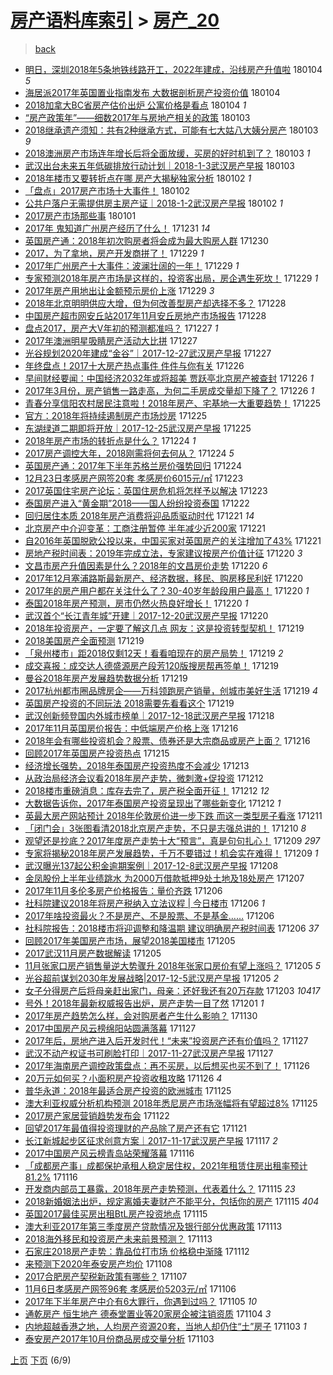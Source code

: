 [房产语料库索引](../../README.md)  > [房产_20](房产_20.md)
====
> [back](../README.md)

- [明日，深圳2018年5条地铁线路开工，2022年建成，沿线房产升值啦](http://jkwz.applinzi.com/ittc/7054683075768763402.html#%E6%98%8E%E6%97%A5%EF%BC%8C%E6%B7%B1%E5%9C%B32018%E5%B9%B45%E6%9D%A1%E5%9C%B0%E9%93%81%E7%BA%BF%E8%B7%AF%E5%BC%80%E5%B7%A5%EF%BC%8C2022%E5%B9%B4%E5%BB%BA%E6%88%90%EF%BC%8C%E6%B2%BF%E7%BA%BF%E6%88%BF%E4%BA%A7%E5%8D%87%E5%80%BC%E5%95%A6) 180104 *5* 
- [海居派2017年英国置业指南发布 大数据剖析房产投资价值](http://jkwz.applinzi.com/ittc/7054680064019399696.html#%E6%B5%B7%E5%B1%85%E6%B4%BE2017%E5%B9%B4%E8%8B%B1%E5%9B%BD%E7%BD%AE%E4%B8%9A%E6%8C%87%E5%8D%97%E5%8F%91%E5%B8%83+%E5%A4%A7%E6%95%B0%E6%8D%AE%E5%89%96%E6%9E%90%E6%88%BF%E4%BA%A7%E6%8A%95%E8%B5%84%E4%BB%B7%E5%80%BC) 180104  
- [2018加拿大BC省房产估价出炉 公寓价格是看点](http://jkwz.applinzi.com/ittc/7054654902779773969.html#2018%E5%8A%A0%E6%8B%BF%E5%A4%A7BC%E7%9C%81%E6%88%BF%E4%BA%A7%E4%BC%B0%E4%BB%B7%E5%87%BA%E7%82%89+%E5%85%AC%E5%AF%93%E4%BB%B7%E6%A0%BC%E6%98%AF%E7%9C%8B%E7%82%B9) 180104 *1* 
- [“房产政策年”——细数2017年与房地产相关的政策](http://jkwz.applinzi.com/ittc/7054482637610026001.html#%E2%80%9C%E6%88%BF%E4%BA%A7%E6%94%BF%E7%AD%96%E5%B9%B4%E2%80%9D%E2%80%94%E2%80%94%E7%BB%86%E6%95%B02017%E5%B9%B4%E4%B8%8E%E6%88%BF%E5%9C%B0%E4%BA%A7%E7%9B%B8%E5%85%B3%E7%9A%84%E6%94%BF%E7%AD%96) 180103  
- [2018继承遗产须知：共有2种继承方式，可能有七大姑八大姨分房产](http://jkwz.applinzi.com/ittc/7054389331211322385.html#2018%E7%BB%A7%E6%89%BF%E9%81%97%E4%BA%A7%E9%A1%BB%E7%9F%A5%EF%BC%9A%E5%85%B1%E6%9C%892%E7%A7%8D%E7%BB%A7%E6%89%BF%E6%96%B9%E5%BC%8F%EF%BC%8C%E5%8F%AF%E8%83%BD%E6%9C%89%E4%B8%83%E5%A4%A7%E5%A7%91%E5%85%AB%E5%A4%A7%E5%A7%A8%E5%88%86%E6%88%BF%E4%BA%A7) 180103 *9* 
- [2018澳洲房产市场连年增长后将全面放缓，买房的好时机到了？](http://jkwz.applinzi.com/ittc/7054353061835703307.html#2018%E6%BE%B3%E6%B4%B2%E6%88%BF%E4%BA%A7%E5%B8%82%E5%9C%BA%E8%BF%9E%E5%B9%B4%E5%A2%9E%E9%95%BF%E5%90%8E%E5%B0%86%E5%85%A8%E9%9D%A2%E6%94%BE%E7%BC%93%EF%BC%8C%E4%B9%B0%E6%88%BF%E7%9A%84%E5%A5%BD%E6%97%B6%E6%9C%BA%E5%88%B0%E4%BA%86%EF%BC%9F) 180103 *1* 
- [武汉出台未来五年低碳排放行动计划｜2018-1-3武汉房产早报](http://jkwz.applinzi.com/ittc/7054268769860322315.html#%E6%AD%A6%E6%B1%89%E5%87%BA%E5%8F%B0%E6%9C%AA%E6%9D%A5%E4%BA%94%E5%B9%B4%E4%BD%8E%E7%A2%B3%E6%8E%92%E6%94%BE%E8%A1%8C%E5%8A%A8%E8%AE%A1%E5%88%92%EF%BD%9C2018-1-3%E6%AD%A6%E6%B1%89%E6%88%BF%E4%BA%A7%E6%97%A9%E6%8A%A5) 180103  
- [2018年楼市又要转折点在哪 房产大揭秘独家分析](http://jkwz.applinzi.com/ittc/7054070936792204295.html#2018%E5%B9%B4%E6%A5%BC%E5%B8%82%E5%8F%88%E8%A6%81%E8%BD%AC%E6%8A%98%E7%82%B9%E5%9C%A8%E5%93%AA+%E6%88%BF%E4%BA%A7%E5%A4%A7%E6%8F%AD%E7%A7%98%E7%8B%AC%E5%AE%B6%E5%88%86%E6%9E%90) 180102 *1* 
- [「盘点」2017房产市场十大事件！](http://jkwz.applinzi.com/ittc/7053917456689529866.html#%E3%80%8C%E7%9B%98%E7%82%B9%E3%80%8D2017%E6%88%BF%E4%BA%A7%E5%B8%82%E5%9C%BA%E5%8D%81%E5%A4%A7%E4%BA%8B%E4%BB%B6%EF%BC%81) 180102  
- [公共户落户无需提供房主房产证｜2018-1-2武汉房产早报](http://jkwz.applinzi.com/ittc/7053897885211427856.html#%E5%85%AC%E5%85%B1%E6%88%B7%E8%90%BD%E6%88%B7%E6%97%A0%E9%9C%80%E6%8F%90%E4%BE%9B%E6%88%BF%E4%B8%BB%E6%88%BF%E4%BA%A7%E8%AF%81%EF%BD%9C2018-1-2%E6%AD%A6%E6%B1%89%E6%88%BF%E4%BA%A7%E6%97%A9%E6%8A%A5) 180102 *1* 
- [2017房产市场那些事](http://jkwz.applinzi.com/ittc/7053612291327525904.html#2017%E6%88%BF%E4%BA%A7%E5%B8%82%E5%9C%BA%E9%82%A3%E4%BA%9B%E4%BA%8B) 180101  
- [2017年 鬼知道广州房产经历了什么！](http://jkwz.applinzi.com/ittc/7053318949247124487.html#2017%E5%B9%B4+%E9%AC%BC%E7%9F%A5%E9%81%93%E5%B9%BF%E5%B7%9E%E6%88%BF%E4%BA%A7%E7%BB%8F%E5%8E%86%E4%BA%86%E4%BB%80%E4%B9%88%EF%BC%81) 171231 *14* 
- [英国房产通：2018年初次购房者将会成为最大购房人群](http://jkwz.applinzi.com/ittc/7052915213311935504.html#%E8%8B%B1%E5%9B%BD%E6%88%BF%E4%BA%A7%E9%80%9A%EF%BC%9A2018%E5%B9%B4%E5%88%9D%E6%AC%A1%E8%B4%AD%E6%88%BF%E8%80%85%E5%B0%86%E4%BC%9A%E6%88%90%E4%B8%BA%E6%9C%80%E5%A4%A7%E8%B4%AD%E6%88%BF%E4%BA%BA%E7%BE%A4) 171230  
- [2017，为了拿地，房产开发商拼了！](http://jkwz.applinzi.com/ittc/7052525615293400080.html#2017%EF%BC%8C%E4%B8%BA%E4%BA%86%E6%8B%BF%E5%9C%B0%EF%BC%8C%E6%88%BF%E4%BA%A7%E5%BC%80%E5%8F%91%E5%95%86%E6%8B%BC%E4%BA%86%EF%BC%81) 171229 *1* 
- [2017年广州房产十大事件：波澜壮阔的一年！](http://jkwz.applinzi.com/ittc/7052510250626712593.html#2017%E5%B9%B4%E5%B9%BF%E5%B7%9E%E6%88%BF%E4%BA%A7%E5%8D%81%E5%A4%A7%E4%BA%8B%E4%BB%B6%EF%BC%9A%E6%B3%A2%E6%BE%9C%E5%A3%AE%E9%98%94%E7%9A%84%E4%B8%80%E5%B9%B4%EF%BC%81) 171229 *1* 
- [专家预测2018年房产市场是这样的，投资客出局，房企遇生死坎！](http://jkwz.applinzi.com/ittc/7052471484012823568.html#%E4%B8%93%E5%AE%B6%E9%A2%84%E6%B5%8B2018%E5%B9%B4%E6%88%BF%E4%BA%A7%E5%B8%82%E5%9C%BA%E6%98%AF%E8%BF%99%E6%A0%B7%E7%9A%84%EF%BC%8C%E6%8A%95%E8%B5%84%E5%AE%A2%E5%87%BA%E5%B1%80%EF%BC%8C%E6%88%BF%E4%BC%81%E9%81%87%E7%94%9F%E6%AD%BB%E5%9D%8E%EF%BC%81) 171229 *1* 
- [2017年房产用地出让金额预示房价上涨](http://jkwz.applinzi.com/ittc/7052451736441062417.html#2017%E5%B9%B4%E6%88%BF%E4%BA%A7%E7%94%A8%E5%9C%B0%E5%87%BA%E8%AE%A9%E9%87%91%E9%A2%9D%E9%A2%84%E7%A4%BA%E6%88%BF%E4%BB%B7%E4%B8%8A%E6%B6%A8) 171229 *3* 
- [2018年北京明明供应大增，但为何改善型房产却选择不多？](http://jkwz.applinzi.com/ittc/7052111402532078608.html#2018%E5%B9%B4%E5%8C%97%E4%BA%AC%E6%98%8E%E6%98%8E%E4%BE%9B%E5%BA%94%E5%A4%A7%E5%A2%9E%EF%BC%8C%E4%BD%86%E4%B8%BA%E4%BD%95%E6%94%B9%E5%96%84%E5%9E%8B%E6%88%BF%E4%BA%A7%E5%8D%B4%E9%80%89%E6%8B%A9%E4%B8%8D%E5%A4%9A%EF%BC%9F) 171228  
- [中国房产超市网安丘站2017年11月安丘房地产市场报告](http://jkwz.applinzi.com/ittc/7052071162857653264.html#%E4%B8%AD%E5%9B%BD%E6%88%BF%E4%BA%A7%E8%B6%85%E5%B8%82%E7%BD%91%E5%AE%89%E4%B8%98%E7%AB%992017%E5%B9%B411%E6%9C%88%E5%AE%89%E4%B8%98%E6%88%BF%E5%9C%B0%E4%BA%A7%E5%B8%82%E5%9C%BA%E6%8A%A5%E5%91%8A) 171228  
- [盘点2017，房产大V年初的预测都准吗？](http://jkwz.applinzi.com/ittc/7051806931000230929.html#%E7%9B%98%E7%82%B92017%EF%BC%8C%E6%88%BF%E4%BA%A7%E5%A4%A7V%E5%B9%B4%E5%88%9D%E7%9A%84%E9%A2%84%E6%B5%8B%E9%83%BD%E5%87%86%E5%90%97%EF%BC%9F) 171227 *1* 
- [2017年澳洲明星吸睛房产活动大比拼](http://jkwz.applinzi.com/ittc/7051400322990212113.html#2017%E5%B9%B4%E6%BE%B3%E6%B4%B2%E6%98%8E%E6%98%9F%E5%90%B8%E7%9D%9B%E6%88%BF%E4%BA%A7%E6%B4%BB%E5%8A%A8%E5%A4%A7%E6%AF%94%E6%8B%BC) 171227  
- [光谷规划2020年建成“金谷”｜2017-12-27武汉房产早报](http://jkwz.applinzi.com/ittc/7051670209239188496.html#%E5%85%89%E8%B0%B7%E8%A7%84%E5%88%922020%E5%B9%B4%E5%BB%BA%E6%88%90%E2%80%9C%E9%87%91%E8%B0%B7%E2%80%9D%EF%BD%9C2017-12-27%E6%AD%A6%E6%B1%89%E6%88%BF%E4%BA%A7%E6%97%A9%E6%8A%A5) 171227  
- [年终盘点！2017十大房产热点事件 件件与你有关](http://jkwz.applinzi.com/ittc/7051427834701022224.html#%E5%B9%B4%E7%BB%88%E7%9B%98%E7%82%B9%EF%BC%812017%E5%8D%81%E5%A4%A7%E6%88%BF%E4%BA%A7%E7%83%AD%E7%82%B9%E4%BA%8B%E4%BB%B6+%E4%BB%B6%E4%BB%B6%E4%B8%8E%E4%BD%A0%E6%9C%89%E5%85%B3) 171226  
- [早间财经要闻：中国经济2032年或将超美 贾跃亭北京房产被查封](http://jkwz.applinzi.com/ittc/7051310027325834256.html#%E6%97%A9%E9%97%B4%E8%B4%A2%E7%BB%8F%E8%A6%81%E9%97%BB%EF%BC%9A%E4%B8%AD%E5%9B%BD%E7%BB%8F%E6%B5%8E2032%E5%B9%B4%E6%88%96%E5%B0%86%E8%B6%85%E7%BE%8E+%E8%B4%BE%E8%B7%83%E4%BA%AD%E5%8C%97%E4%BA%AC%E6%88%BF%E4%BA%A7%E8%A2%AB%E6%9F%A5%E5%B0%81) 171226 *1* 
- [2017年3月份，房产销售一路走高，为何二手房成交量却下降了？](http://jkwz.applinzi.com/ittc/7051302249349776400.html#2017%E5%B9%B43%E6%9C%88%E4%BB%BD%EF%BC%8C%E6%88%BF%E4%BA%A7%E9%94%80%E5%94%AE%E4%B8%80%E8%B7%AF%E8%B5%B0%E9%AB%98%EF%BC%8C%E4%B8%BA%E4%BD%95%E4%BA%8C%E6%89%8B%E6%88%BF%E6%88%90%E4%BA%A4%E9%87%8F%E5%8D%B4%E4%B8%8B%E9%99%8D%E4%BA%86%EF%BC%9F) 171226 *1* 
- [青春分享信阳农村居民注意啦！2018年房产、宅基地一大重要趋势！](http://jkwz.applinzi.com/ittc/7051114455809655825.html#%E9%9D%92%E6%98%A5%E5%88%86%E4%BA%AB%E4%BF%A1%E9%98%B3%E5%86%9C%E6%9D%91%E5%B1%85%E6%B0%91%E6%B3%A8%E6%84%8F%E5%95%A6%EF%BC%812018%E5%B9%B4%E6%88%BF%E4%BA%A7%E3%80%81%E5%AE%85%E5%9F%BA%E5%9C%B0%E4%B8%80%E5%A4%A7%E9%87%8D%E8%A6%81%E8%B6%8B%E5%8A%BF%EF%BC%81) 171225  
- [官方：2018年将持续遏制房产市场炒房](http://jkwz.applinzi.com/ittc/7051004838853215248.html#%E5%AE%98%E6%96%B9%EF%BC%9A2018%E5%B9%B4%E5%B0%86%E6%8C%81%E7%BB%AD%E9%81%8F%E5%88%B6%E6%88%BF%E4%BA%A7%E5%B8%82%E5%9C%BA%E7%82%92%E6%88%BF) 171225  
- [东湖绿道二期即将开放｜2017-12-25武汉房产早报](http://jkwz.applinzi.com/ittc/7050928102346064913.html#%E4%B8%9C%E6%B9%96%E7%BB%BF%E9%81%93%E4%BA%8C%E6%9C%9F%E5%8D%B3%E5%B0%86%E5%BC%80%E6%94%BE%EF%BD%9C2017-12-25%E6%AD%A6%E6%B1%89%E6%88%BF%E4%BA%A7%E6%97%A9%E6%8A%A5) 171225  
- [2018年房产市场的转折点是什么？](http://jkwz.applinzi.com/ittc/7050716285388719120.html#2018%E5%B9%B4%E6%88%BF%E4%BA%A7%E5%B8%82%E5%9C%BA%E7%9A%84%E8%BD%AC%E6%8A%98%E7%82%B9%E6%98%AF%E4%BB%80%E4%B9%88%EF%BC%9F) 171224 *1* 
- [2017房产调控大年，2018刚需将何去何从？](http://jkwz.applinzi.com/ittc/7050230283725440016.html#2017%E6%88%BF%E4%BA%A7%E8%B0%83%E6%8E%A7%E5%A4%A7%E5%B9%B4%EF%BC%8C2018%E5%88%9A%E9%9C%80%E5%B0%86%E4%BD%95%E5%8E%BB%E4%BD%95%E4%BB%8E%EF%BC%9F) 171224 *5* 
- [英国房产通：2017年下半年苏格兰房价强势回归](http://jkwz.applinzi.com/ittc/7050600496211952657.html#%E8%8B%B1%E5%9B%BD%E6%88%BF%E4%BA%A7%E9%80%9A%EF%BC%9A2017%E5%B9%B4%E4%B8%8B%E5%8D%8A%E5%B9%B4%E8%8B%8F%E6%A0%BC%E5%85%B0%E6%88%BF%E4%BB%B7%E5%BC%BA%E5%8A%BF%E5%9B%9E%E5%BD%92) 171224  
- [12月23日孝感房产网签20套 孝感房价6015元/㎡](http://jkwz.applinzi.com/ittc/7050331378002953232.html#12%E6%9C%8823%E6%97%A5%E5%AD%9D%E6%84%9F%E6%88%BF%E4%BA%A7%E7%BD%91%E7%AD%BE20%E5%A5%97+%E5%AD%9D%E6%84%9F%E6%88%BF%E4%BB%B76015%E5%85%83%2F%E3%8E%A1) 171223  
- [2017英国住宅房产论坛：英国住房危机将怎样予以解决](http://jkwz.applinzi.com/ittc/7050240748530697232.html#2017%E8%8B%B1%E5%9B%BD%E4%BD%8F%E5%AE%85%E6%88%BF%E4%BA%A7%E8%AE%BA%E5%9D%9B%EF%BC%9A%E8%8B%B1%E5%9B%BD%E4%BD%8F%E6%88%BF%E5%8D%B1%E6%9C%BA%E5%B0%86%E6%80%8E%E6%A0%B7%E4%BA%88%E4%BB%A5%E8%A7%A3%E5%86%B3) 171223  
- [泰国房产进入“黄金期”2018——国人纷纷投资泰国](http://jkwz.applinzi.com/ittc/7049838702669333520.html#%E6%B3%B0%E5%9B%BD%E6%88%BF%E4%BA%A7%E8%BF%9B%E5%85%A5%E2%80%9C%E9%BB%84%E9%87%91%E6%9C%9F%E2%80%9D2018%E2%80%94%E2%80%94%E5%9B%BD%E4%BA%BA%E7%BA%B7%E7%BA%B7%E6%8A%95%E8%B5%84%E6%B3%B0%E5%9B%BD) 171222  
- [回归居住本质 2018年房产消费将迎品质驱动时代](http://jkwz.applinzi.com/ittc/7049588859967374352.html#%E5%9B%9E%E5%BD%92%E5%B1%85%E4%BD%8F%E6%9C%AC%E8%B4%A8+2018%E5%B9%B4%E6%88%BF%E4%BA%A7%E6%B6%88%E8%B4%B9%E5%B0%86%E8%BF%8E%E5%93%81%E8%B4%A8%E9%A9%B1%E5%8A%A8%E6%97%B6%E4%BB%A3) 171221 *14* 
- [北京房产中介迎变革：工商注册暂停 半年减少近200家](http://jkwz.applinzi.com/ittc/7049544968870298640.html#%E5%8C%97%E4%BA%AC%E6%88%BF%E4%BA%A7%E4%B8%AD%E4%BB%8B%E8%BF%8E%E5%8F%98%E9%9D%A9%EF%BC%9A%E5%B7%A5%E5%95%86%E6%B3%A8%E5%86%8C%E6%9A%82%E5%81%9C+%E5%8D%8A%E5%B9%B4%E5%87%8F%E5%B0%91%E8%BF%91200%E5%AE%B6) 171221  
- [自2016年英国脱欧公投以来，中国买家对英国房产的关注增加了43%](http://jkwz.applinzi.com/ittc/7049505527732634640.html#%E8%87%AA2016%E5%B9%B4%E8%8B%B1%E5%9B%BD%E8%84%B1%E6%AC%A7%E5%85%AC%E6%8A%95%E4%BB%A5%E6%9D%A5%EF%BC%8C%E4%B8%AD%E5%9B%BD%E4%B9%B0%E5%AE%B6%E5%AF%B9%E8%8B%B1%E5%9B%BD%E6%88%BF%E4%BA%A7%E7%9A%84%E5%85%B3%E6%B3%A8%E5%A2%9E%E5%8A%A0%E4%BA%8643%25) 171221  
- [房地产税时间表：2019年完成立法，专家建议按房产价值计征](http://jkwz.applinzi.com/ittc/7049276075517953041.html#%E6%88%BF%E5%9C%B0%E4%BA%A7%E7%A8%8E%E6%97%B6%E9%97%B4%E8%A1%A8%EF%BC%9A2019%E5%B9%B4%E5%AE%8C%E6%88%90%E7%AB%8B%E6%B3%95%EF%BC%8C%E4%B8%93%E5%AE%B6%E5%BB%BA%E8%AE%AE%E6%8C%89%E6%88%BF%E4%BA%A7%E4%BB%B7%E5%80%BC%E8%AE%A1%E5%BE%81) 171220 *3* 
- [文昌市房产升值因素是什么？2018年的文昌房价走势](http://jkwz.applinzi.com/ittc/7049199214553203729.html#%E6%96%87%E6%98%8C%E5%B8%82%E6%88%BF%E4%BA%A7%E5%8D%87%E5%80%BC%E5%9B%A0%E7%B4%A0%E6%98%AF%E4%BB%80%E4%B9%88%EF%BC%9F2018%E5%B9%B4%E7%9A%84%E6%96%87%E6%98%8C%E6%88%BF%E4%BB%B7%E8%B5%B0%E5%8A%BF) 171220 *6* 
- [2017年12月塞浦路斯最新房产、经济数据，移民、购房移民利好](http://jkwz.applinzi.com/ittc/7049187258505102353.html#2017%E5%B9%B412%E6%9C%88%E5%A1%9E%E6%B5%A6%E8%B7%AF%E6%96%AF%E6%9C%80%E6%96%B0%E6%88%BF%E4%BA%A7%E3%80%81%E7%BB%8F%E6%B5%8E%E6%95%B0%E6%8D%AE%EF%BC%8C%E7%A7%BB%E6%B0%91%E3%80%81%E8%B4%AD%E6%88%BF%E7%A7%BB%E6%B0%91%E5%88%A9%E5%A5%BD) 171220  
- [2017年的房产用户都在关注什么了？30-40岁年龄段用户最高！](http://jkwz.applinzi.com/ittc/7049162592470172688.html#2017%E5%B9%B4%E7%9A%84%E6%88%BF%E4%BA%A7%E7%94%A8%E6%88%B7%E9%83%BD%E5%9C%A8%E5%85%B3%E6%B3%A8%E4%BB%80%E4%B9%88%E4%BA%86%EF%BC%9F30-40%E5%B2%81%E5%B9%B4%E9%BE%84%E6%AE%B5%E7%94%A8%E6%88%B7%E6%9C%80%E9%AB%98%EF%BC%81) 171220 *1* 
- [泰国2018年房产预测，房市仍然火热良好增长！](http://jkwz.applinzi.com/ittc/7049150579207570449.html#%E6%B3%B0%E5%9B%BD2018%E5%B9%B4%E6%88%BF%E4%BA%A7%E9%A2%84%E6%B5%8B%EF%BC%8C%E6%88%BF%E5%B8%82%E4%BB%8D%E7%84%B6%E7%81%AB%E7%83%AD%E8%89%AF%E5%A5%BD%E5%A2%9E%E9%95%BF%EF%BC%81) 171220 *1* 
- [武汉首个“长江青年城”开建｜2017-12-20武汉房产早报](http://jkwz.applinzi.com/ittc/7049070774701261840.html#%E6%AD%A6%E6%B1%89%E9%A6%96%E4%B8%AA%E2%80%9C%E9%95%BF%E6%B1%9F%E9%9D%92%E5%B9%B4%E5%9F%8E%E2%80%9D%E5%BC%80%E5%BB%BA%EF%BD%9C2017-12-20%E6%AD%A6%E6%B1%89%E6%88%BF%E4%BA%A7%E6%97%A9%E6%8A%A5) 171220  
- [2018年投资房产，一定要了解这几点 网友：这是投资转型契机！](http://jkwz.applinzi.com/ittc/7048838035305661456.html#2018%E5%B9%B4%E6%8A%95%E8%B5%84%E6%88%BF%E4%BA%A7%EF%BC%8C%E4%B8%80%E5%AE%9A%E8%A6%81%E4%BA%86%E8%A7%A3%E8%BF%99%E5%87%A0%E7%82%B9+%E7%BD%91%E5%8F%8B%EF%BC%9A%E8%BF%99%E6%98%AF%E6%8A%95%E8%B5%84%E8%BD%AC%E5%9E%8B%E5%A5%91%E6%9C%BA%EF%BC%81) 171219  
- [2018美国房产全面预测](http://jkwz.applinzi.com/ittc/7048812537733186577.html#2018%E7%BE%8E%E5%9B%BD%E6%88%BF%E4%BA%A7%E5%85%A8%E9%9D%A2%E9%A2%84%E6%B5%8B) 171219  
- [「泉州楼市」距2018仅剩12天！看看咱现在的房产局势！](http://jkwz.applinzi.com/ittc/7048811615367988241.html#%E3%80%8C%E6%B3%89%E5%B7%9E%E6%A5%BC%E5%B8%82%E3%80%8D%E8%B7%9D2018%E4%BB%85%E5%89%A912%E5%A4%A9%EF%BC%81%E7%9C%8B%E7%9C%8B%E5%92%B1%E7%8E%B0%E5%9C%A8%E7%9A%84%E6%88%BF%E4%BA%A7%E5%B1%80%E5%8A%BF%EF%BC%81) 171219 *2* 
- [成交喜报：成交达人德盛源房产段芳120版搜房帮再签单！](http://jkwz.applinzi.com/ittc/7048793338432455697.html#%E6%88%90%E4%BA%A4%E5%96%9C%E6%8A%A5%EF%BC%9A%E6%88%90%E4%BA%A4%E8%BE%BE%E4%BA%BA%E5%BE%B7%E7%9B%9B%E6%BA%90%E6%88%BF%E4%BA%A7%E6%AE%B5%E8%8A%B3120%E7%89%88%E6%90%9C%E6%88%BF%E5%B8%AE%E5%86%8D%E7%AD%BE%E5%8D%95%EF%BC%81) 171219  
- [曼谷2018年房产发展趋势数据分析](http://jkwz.applinzi.com/ittc/7048784522294854673.html#%E6%9B%BC%E8%B0%B72018%E5%B9%B4%E6%88%BF%E4%BA%A7%E5%8F%91%E5%B1%95%E8%B6%8B%E5%8A%BF%E6%95%B0%E6%8D%AE%E5%88%86%E6%9E%90) 171219  
- [2017杭州都市圈品牌房企——万科领跑房产销量，创城市美好生活](http://jkwz.applinzi.com/ittc/7048777963556832273.html#2017%E6%9D%AD%E5%B7%9E%E9%83%BD%E5%B8%82%E5%9C%88%E5%93%81%E7%89%8C%E6%88%BF%E4%BC%81%E2%80%94%E2%80%94%E4%B8%87%E7%A7%91%E9%A2%86%E8%B7%91%E6%88%BF%E4%BA%A7%E9%94%80%E9%87%8F%EF%BC%8C%E5%88%9B%E5%9F%8E%E5%B8%82%E7%BE%8E%E5%A5%BD%E7%94%9F%E6%B4%BB) 171219 *4* 
- [英国房产投资的不同玩法 2018需要先看看这个](http://jkwz.applinzi.com/ittc/7048357407036539920.html#%E8%8B%B1%E5%9B%BD%E6%88%BF%E4%BA%A7%E6%8A%95%E8%B5%84%E7%9A%84%E4%B8%8D%E5%90%8C%E7%8E%A9%E6%B3%95+2018%E9%9C%80%E8%A6%81%E5%85%88%E7%9C%8B%E7%9C%8B%E8%BF%99%E4%B8%AA) 171219  
- [武汉创新频登国内外城市榜单｜2017-12-18武汉房产早报](http://jkwz.applinzi.com/ittc/7048329553280238608.html#%E6%AD%A6%E6%B1%89%E5%88%9B%E6%96%B0%E9%A2%91%E7%99%BB%E5%9B%BD%E5%86%85%E5%A4%96%E5%9F%8E%E5%B8%82%E6%A6%9C%E5%8D%95%EF%BD%9C2017-12-18%E6%AD%A6%E6%B1%89%E6%88%BF%E4%BA%A7%E6%97%A9%E6%8A%A5) 171218  
- [2017年11月英国房价报告：中低端房产价格上涨](http://jkwz.applinzi.com/ittc/7047806529472824337.html#2017%E5%B9%B411%E6%9C%88%E8%8B%B1%E5%9B%BD%E6%88%BF%E4%BB%B7%E6%8A%A5%E5%91%8A%EF%BC%9A%E4%B8%AD%E4%BD%8E%E7%AB%AF%E6%88%BF%E4%BA%A7%E4%BB%B7%E6%A0%BC%E4%B8%8A%E6%B6%A8) 171216  
- [2018年会有哪些投资机会？股票、债券还是大宗商品或房产上面？](http://jkwz.applinzi.com/ittc/7047324189411771408.html#2018%E5%B9%B4%E4%BC%9A%E6%9C%89%E5%93%AA%E4%BA%9B%E6%8A%95%E8%B5%84%E6%9C%BA%E4%BC%9A%EF%BC%9F%E8%82%A1%E7%A5%A8%E3%80%81%E5%80%BA%E5%88%B8%E8%BF%98%E6%98%AF%E5%A4%A7%E5%AE%97%E5%95%86%E5%93%81%E6%88%96%E6%88%BF%E4%BA%A7%E4%B8%8A%E9%9D%A2%EF%BC%9F) 171216  
- [回顾2017年英国房产投资热点](http://jkwz.applinzi.com/ittc/7046141427422069777.html#%E5%9B%9E%E9%A1%BE2017%E5%B9%B4%E8%8B%B1%E5%9B%BD%E6%88%BF%E4%BA%A7%E6%8A%95%E8%B5%84%E7%83%AD%E7%82%B9) 171215  
- [经济增长强势，2018年泰国房产投资热度不会减少](http://jkwz.applinzi.com/ittc/7046510095867855889.html#%E7%BB%8F%E6%B5%8E%E5%A2%9E%E9%95%BF%E5%BC%BA%E5%8A%BF%EF%BC%8C2018%E5%B9%B4%E6%B3%B0%E5%9B%BD%E6%88%BF%E4%BA%A7%E6%8A%95%E8%B5%84%E7%83%AD%E5%BA%A6%E4%B8%8D%E4%BC%9A%E5%87%8F%E5%B0%91) 171213  
- [从政治局经济会议看2018年房产走势，微刺激+促投资](http://jkwz.applinzi.com/ittc/7046135120275178512.html#%E4%BB%8E%E6%94%BF%E6%B2%BB%E5%B1%80%E7%BB%8F%E6%B5%8E%E4%BC%9A%E8%AE%AE%E7%9C%8B2018%E5%B9%B4%E6%88%BF%E4%BA%A7%E8%B5%B0%E5%8A%BF%EF%BC%8C%E5%BE%AE%E5%88%BA%E6%BF%80%2B%E4%BF%83%E6%8A%95%E8%B5%84) 171212  
- [2018楼市重磅消息：库存去完了，房产税全面开征！](http://jkwz.applinzi.com/ittc/7045750503605011472.html#2018%E6%A5%BC%E5%B8%82%E9%87%8D%E7%A3%85%E6%B6%88%E6%81%AF%EF%BC%9A%E5%BA%93%E5%AD%98%E5%8E%BB%E5%AE%8C%E4%BA%86%EF%BC%8C%E6%88%BF%E4%BA%A7%E7%A8%8E%E5%85%A8%E9%9D%A2%E5%BC%80%E5%BE%81%EF%BC%81) 171212 *12* 
- [大数据告诉你，2017年泰国房产投资呈现出了哪些新变化](http://jkwz.applinzi.com/ittc/7046113344434471952.html#%E5%A4%A7%E6%95%B0%E6%8D%AE%E5%91%8A%E8%AF%89%E4%BD%A0%EF%BC%8C2017%E5%B9%B4%E6%B3%B0%E5%9B%BD%E6%88%BF%E4%BA%A7%E6%8A%95%E8%B5%84%E5%91%88%E7%8E%B0%E5%87%BA%E4%BA%86%E5%93%AA%E4%BA%9B%E6%96%B0%E5%8F%98%E5%8C%96) 171212 *1* 
- [英最大房产网站预计 2018年伦敦房价进一步下跌 而这一类型房子看涨](http://jkwz.applinzi.com/ittc/7045877911389733904.html#%E8%8B%B1%E6%9C%80%E5%A4%A7%E6%88%BF%E4%BA%A7%E7%BD%91%E7%AB%99%E9%A2%84%E8%AE%A1+2018%E5%B9%B4%E4%BC%A6%E6%95%A6%E6%88%BF%E4%BB%B7%E8%BF%9B%E4%B8%80%E6%AD%A5%E4%B8%8B%E8%B7%8C+%E8%80%8C%E8%BF%99%E4%B8%80%E7%B1%BB%E5%9E%8B%E6%88%BF%E5%AD%90%E7%9C%8B%E6%B6%A8) 171211  
- [「闭门会」3张图看清2018北京房产走势，不只是志强总讲的！](http://jkwz.applinzi.com/ittc/7045598960205431824.html#%E3%80%8C%E9%97%AD%E9%97%A8%E4%BC%9A%E3%80%8D3%E5%BC%A0%E5%9B%BE%E7%9C%8B%E6%B8%852018%E5%8C%97%E4%BA%AC%E6%88%BF%E4%BA%A7%E8%B5%B0%E5%8A%BF%EF%BC%8C%E4%B8%8D%E5%8F%AA%E6%98%AF%E5%BF%97%E5%BC%BA%E6%80%BB%E8%AE%B2%E7%9A%84%EF%BC%81) 171210 *8* 
- [观望还是抄底？2017年度房产走势十大“预言”，真是句句扎心！](http://jkwz.applinzi.com/ittc/7044759584697222161.html#%E8%A7%82%E6%9C%9B%E8%BF%98%E6%98%AF%E6%8A%84%E5%BA%95%EF%BC%9F2017%E5%B9%B4%E5%BA%A6%E6%88%BF%E4%BA%A7%E8%B5%B0%E5%8A%BF%E5%8D%81%E5%A4%A7%E2%80%9C%E9%A2%84%E8%A8%80%E2%80%9D%EF%BC%8C%E7%9C%9F%E6%98%AF%E5%8F%A5%E5%8F%A5%E6%89%8E%E5%BF%83%EF%BC%81) 171209 *297* 
- [专家将揭秘2018年房产发展趋势，千万不要错过！机会实在难得！](http://jkwz.applinzi.com/ittc/7045067561262122000.html#%E4%B8%93%E5%AE%B6%E5%B0%86%E6%8F%AD%E7%A7%982018%E5%B9%B4%E6%88%BF%E4%BA%A7%E5%8F%91%E5%B1%95%E8%B6%8B%E5%8A%BF%EF%BC%8C%E5%8D%83%E4%B8%87%E4%B8%8D%E8%A6%81%E9%94%99%E8%BF%87%EF%BC%81%E6%9C%BA%E4%BC%9A%E5%AE%9E%E5%9C%A8%E9%9A%BE%E5%BE%97%EF%BC%81) 171209 *1* 
- [武汉曝光137起公积金逾期案例｜2017-12-8武汉房产早报](http://jkwz.applinzi.com/ittc/7044617956288365585.html#%E6%AD%A6%E6%B1%89%E6%9B%9D%E5%85%89137%E8%B5%B7%E5%85%AC%E7%A7%AF%E9%87%91%E9%80%BE%E6%9C%9F%E6%A1%88%E4%BE%8B%EF%BD%9C2017-12-8%E6%AD%A6%E6%B1%89%E6%88%BF%E4%BA%A7%E6%97%A9%E6%8A%A5) 171208  
- [金凤股份上半年业绩跳水 为2000万借款抵押9处土地及18处房产](http://jkwz.applinzi.com/ittc/7044384374135456784.html#%E9%87%91%E5%87%A4%E8%82%A1%E4%BB%BD%E4%B8%8A%E5%8D%8A%E5%B9%B4%E4%B8%9A%E7%BB%A9%E8%B7%B3%E6%B0%B4+%E4%B8%BA2000%E4%B8%87%E5%80%9F%E6%AC%BE%E6%8A%B5%E6%8A%BC9%E5%A4%84%E5%9C%9F%E5%9C%B0%E5%8F%8A18%E5%A4%84%E6%88%BF%E4%BA%A7) 171207  
- [2017年11月多伦多房产价格报告：量价齐跌](http://jkwz.applinzi.com/ittc/7044104408709727249.html#2017%E5%B9%B411%E6%9C%88%E5%A4%9A%E4%BC%A6%E5%A4%9A%E6%88%BF%E4%BA%A7%E4%BB%B7%E6%A0%BC%E6%8A%A5%E5%91%8A%EF%BC%9A%E9%87%8F%E4%BB%B7%E9%BD%90%E8%B7%8C) 171206  
- [社科院建议2018年将房产税纳入立法议程 | 今日楼市](http://jkwz.applinzi.com/ittc/7044028174613087248.html#%E7%A4%BE%E7%A7%91%E9%99%A2%E5%BB%BA%E8%AE%AE2018%E5%B9%B4%E5%B0%86%E6%88%BF%E4%BA%A7%E7%A8%8E%E7%BA%B3%E5%85%A5%E7%AB%8B%E6%B3%95%E8%AE%AE%E7%A8%8B+%7C+%E4%BB%8A%E6%97%A5%E6%A5%BC%E5%B8%82) 171206 *1* 
- [2017年啥投资最火？不是房产、不是股票、不是基金……](http://jkwz.applinzi.com/ittc/7043976555196318736.html#2017%E5%B9%B4%E5%95%A5%E6%8A%95%E8%B5%84%E6%9C%80%E7%81%AB%EF%BC%9F%E4%B8%8D%E6%98%AF%E6%88%BF%E4%BA%A7%E3%80%81%E4%B8%8D%E6%98%AF%E8%82%A1%E7%A5%A8%E3%80%81%E4%B8%8D%E6%98%AF%E5%9F%BA%E9%87%91%E2%80%A6%E2%80%A6) 171206  
- [社科院报告：2018楼市将迎调整和降温期 建议明确房产税时间表](http://jkwz.applinzi.com/ittc/7043969286165496848.html#%E7%A4%BE%E7%A7%91%E9%99%A2%E6%8A%A5%E5%91%8A%EF%BC%9A2018%E6%A5%BC%E5%B8%82%E5%B0%86%E8%BF%8E%E8%B0%83%E6%95%B4%E5%92%8C%E9%99%8D%E6%B8%A9%E6%9C%9F+%E5%BB%BA%E8%AE%AE%E6%98%8E%E7%A1%AE%E6%88%BF%E4%BA%A7%E7%A8%8E%E6%97%B6%E9%97%B4%E8%A1%A8) 171206 *37* 
- [回顾2017年美国房产市场，展望2018美国楼市](http://jkwz.applinzi.com/ittc/7043621447170262033.html#%E5%9B%9E%E9%A1%BE2017%E5%B9%B4%E7%BE%8E%E5%9B%BD%E6%88%BF%E4%BA%A7%E5%B8%82%E5%9C%BA%EF%BC%8C%E5%B1%95%E6%9C%9B2018%E7%BE%8E%E5%9B%BD%E6%A5%BC%E5%B8%82) 171205  
- [2017武汉11月房产数据解读](http://jkwz.applinzi.com/ittc/7043620239659500560.html#2017%E6%AD%A6%E6%B1%8911%E6%9C%88%E6%88%BF%E4%BA%A7%E6%95%B0%E6%8D%AE%E8%A7%A3%E8%AF%BB) 171205  
- [11月张家口房产销售量逆大势骤升 2018年张家口房价有望上涨吗？](http://jkwz.applinzi.com/ittc/7043532797615014928.html#11%E6%9C%88%E5%BC%A0%E5%AE%B6%E5%8F%A3%E6%88%BF%E4%BA%A7%E9%94%80%E5%94%AE%E9%87%8F%E9%80%86%E5%A4%A7%E5%8A%BF%E9%AA%A4%E5%8D%87+2018%E5%B9%B4%E5%BC%A0%E5%AE%B6%E5%8F%A3%E6%88%BF%E4%BB%B7%E6%9C%89%E6%9C%9B%E4%B8%8A%E6%B6%A8%E5%90%97%EF%BC%9F) 171205 *5* 
- [光谷超前谋划2030年发展战略|2017-12-5武汉房产早报](http://jkwz.applinzi.com/ittc/7043505855406801936.html#%E5%85%89%E8%B0%B7%E8%B6%85%E5%89%8D%E8%B0%8B%E5%88%922030%E5%B9%B4%E5%8F%91%E5%B1%95%E6%88%98%E7%95%A5%7C2017-12-5%E6%AD%A6%E6%B1%89%E6%88%BF%E4%BA%A7%E6%97%A9%E6%8A%A5) 171205 *2* 
- [女子分得房产后将母亲赶出家门，母亲：还好我还有20万存款](http://jkwz.applinzi.com/ittc/7042890240841221137.html#%E5%A5%B3%E5%AD%90%E5%88%86%E5%BE%97%E6%88%BF%E4%BA%A7%E5%90%8E%E5%B0%86%E6%AF%8D%E4%BA%B2%E8%B5%B6%E5%87%BA%E5%AE%B6%E9%97%A8%EF%BC%8C%E6%AF%8D%E4%BA%B2%EF%BC%9A%E8%BF%98%E5%A5%BD%E6%88%91%E8%BF%98%E6%9C%8920%E4%B8%87%E5%AD%98%E6%AC%BE) 171203 *10417* 
- [号外！2018年最新权威报告出炉，房产走势一目了然](http://jkwz.applinzi.com/ittc/7042166181178377232.html#%E5%8F%B7%E5%A4%96%EF%BC%812018%E5%B9%B4%E6%9C%80%E6%96%B0%E6%9D%83%E5%A8%81%E6%8A%A5%E5%91%8A%E5%87%BA%E7%82%89%EF%BC%8C%E6%88%BF%E4%BA%A7%E8%B5%B0%E5%8A%BF%E4%B8%80%E7%9B%AE%E4%BA%86%E7%84%B6) 171201 *1* 
- [2017年房产趋势怎么样，会对购房者产生什么影响？](http://jkwz.applinzi.com/ittc/7041693186601255952.html#2017%E5%B9%B4%E6%88%BF%E4%BA%A7%E8%B6%8B%E5%8A%BF%E6%80%8E%E4%B9%88%E6%A0%B7%EF%BC%8C%E4%BC%9A%E5%AF%B9%E8%B4%AD%E6%88%BF%E8%80%85%E4%BA%A7%E7%94%9F%E4%BB%80%E4%B9%88%E5%BD%B1%E5%93%8D%EF%BC%9F) 171130  
- [2017中国房产风云榜绵阳站圆满落幕](http://jkwz.applinzi.com/ittc/7040591500944081937.html#2017%E4%B8%AD%E5%9B%BD%E6%88%BF%E4%BA%A7%E9%A3%8E%E4%BA%91%E6%A6%9C%E7%BB%B5%E9%98%B3%E7%AB%99%E5%9C%86%E6%BB%A1%E8%90%BD%E5%B9%95) 171127  
- [2017年后，房地产进入后开发时代！“未来”投资房产还有价值吗？](http://jkwz.applinzi.com/ittc/7040567973482333200.html#2017%E5%B9%B4%E5%90%8E%EF%BC%8C%E6%88%BF%E5%9C%B0%E4%BA%A7%E8%BF%9B%E5%85%A5%E5%90%8E%E5%BC%80%E5%8F%91%E6%97%B6%E4%BB%A3%EF%BC%81%E2%80%9C%E6%9C%AA%E6%9D%A5%E2%80%9D%E6%8A%95%E8%B5%84%E6%88%BF%E4%BA%A7%E8%BF%98%E6%9C%89%E4%BB%B7%E5%80%BC%E5%90%97%EF%BC%9F) 171127  
- [武汉不动产权证书可刷脸打印｜2017-11-27武汉房产早报](http://jkwz.applinzi.com/ittc/7040536312111694864.html#%E6%AD%A6%E6%B1%89%E4%B8%8D%E5%8A%A8%E4%BA%A7%E6%9D%83%E8%AF%81%E4%B9%A6%E5%8F%AF%E5%88%B7%E8%84%B8%E6%89%93%E5%8D%B0%EF%BD%9C2017-11-27%E6%AD%A6%E6%B1%89%E6%88%BF%E4%BA%A7%E6%97%A9%E6%8A%A5) 171127  
- [2017年海南房产调控政策盘点：再不买房，以后想买也买不到了！](http://jkwz.applinzi.com/ittc/7040297352923972625.html#2017%E5%B9%B4%E6%B5%B7%E5%8D%97%E6%88%BF%E4%BA%A7%E8%B0%83%E6%8E%A7%E6%94%BF%E7%AD%96%E7%9B%98%E7%82%B9%EF%BC%9A%E5%86%8D%E4%B8%8D%E4%B9%B0%E6%88%BF%EF%BC%8C%E4%BB%A5%E5%90%8E%E6%83%B3%E4%B9%B0%E4%B9%9F%E4%B9%B0%E4%B8%8D%E5%88%B0%E4%BA%86%EF%BC%81) 171126  
- [20万元如何买？小面积房产投资收租攻略](http://jkwz.applinzi.com/ittc/7040176395077026833.html#20%E4%B8%87%E5%85%83%E5%A6%82%E4%BD%95%E4%B9%B0%EF%BC%9F%E5%B0%8F%E9%9D%A2%E7%A7%AF%E6%88%BF%E4%BA%A7%E6%8A%95%E8%B5%84%E6%94%B6%E7%A7%9F%E6%94%BB%E7%95%A5) 171126 *4* 
- [普华永道：2018年最适合房产投资的欧洲城市](http://jkwz.applinzi.com/ittc/7039848312574837776.html#%E6%99%AE%E5%8D%8E%E6%B0%B8%E9%81%93%EF%BC%9A2018%E5%B9%B4%E6%9C%80%E9%80%82%E5%90%88%E6%88%BF%E4%BA%A7%E6%8A%95%E8%B5%84%E7%9A%84%E6%AC%A7%E6%B4%B2%E5%9F%8E%E5%B8%82) 171125  
- [澳大利亚权威分析机构预测 2018年悉尼房产市场涨幅将有望超过8%](http://jkwz.applinzi.com/ittc/7039805450902570001.html#%E6%BE%B3%E5%A4%A7%E5%88%A9%E4%BA%9A%E6%9D%83%E5%A8%81%E5%88%86%E6%9E%90%E6%9C%BA%E6%9E%84%E9%A2%84%E6%B5%8B+2018%E5%B9%B4%E6%82%89%E5%B0%BC%E6%88%BF%E4%BA%A7%E5%B8%82%E5%9C%BA%E6%B6%A8%E5%B9%85%E5%B0%86%E6%9C%89%E6%9C%9B%E8%B6%85%E8%BF%878%25) 171125  
- [2017房产家居营销趋势发布会](http://jkwz.applinzi.com/ittc/7038813333111702544.html#2017%E6%88%BF%E4%BA%A7%E5%AE%B6%E5%B1%85%E8%90%A5%E9%94%80%E8%B6%8B%E5%8A%BF%E5%8F%91%E5%B8%83%E4%BC%9A) 171122  
- [回望2017年最值得投资理财的产品除了房产还有它](http://jkwz.applinzi.com/ittc/7038481498167051280.html#%E5%9B%9E%E6%9C%9B2017%E5%B9%B4%E6%9C%80%E5%80%BC%E5%BE%97%E6%8A%95%E8%B5%84%E7%90%86%E8%B4%A2%E7%9A%84%E4%BA%A7%E5%93%81%E9%99%A4%E4%BA%86%E6%88%BF%E4%BA%A7%E8%BF%98%E6%9C%89%E5%AE%83) 171121  
- [长江新城起步区征求创意方案｜2017-11-17武汉房产早报](http://jkwz.applinzi.com/ittc/7036824573390095377.html#%E9%95%BF%E6%B1%9F%E6%96%B0%E5%9F%8E%E8%B5%B7%E6%AD%A5%E5%8C%BA%E5%BE%81%E6%B1%82%E5%88%9B%E6%84%8F%E6%96%B9%E6%A1%88%EF%BD%9C2017-11-17%E6%AD%A6%E6%B1%89%E6%88%BF%E4%BA%A7%E6%97%A9%E6%8A%A5) 171117 *2* 
- [2017中国房产风云榜青岛站荣耀落幕](http://jkwz.applinzi.com/ittc/7036498845314319376.html#2017%E4%B8%AD%E5%9B%BD%E6%88%BF%E4%BA%A7%E9%A3%8E%E4%BA%91%E6%A6%9C%E9%9D%92%E5%B2%9B%E7%AB%99%E8%8D%A3%E8%80%80%E8%90%BD%E5%B9%95) 171116  
- [「成都房产事」成都保护承租人稳定居住权，2021年租赁住房出租率预计81.2%](http://jkwz.applinzi.com/ittc/7036481162980099088.html#%E3%80%8C%E6%88%90%E9%83%BD%E6%88%BF%E4%BA%A7%E4%BA%8B%E3%80%8D%E6%88%90%E9%83%BD%E4%BF%9D%E6%8A%A4%E6%89%BF%E7%A7%9F%E4%BA%BA%E7%A8%B3%E5%AE%9A%E5%B1%85%E4%BD%8F%E6%9D%83%EF%BC%8C2021%E5%B9%B4%E7%A7%9F%E8%B5%81%E4%BD%8F%E6%88%BF%E5%87%BA%E7%A7%9F%E7%8E%87%E9%A2%84%E8%AE%A181.2%25) 171116  
- [开发商内部员工暴露，2018年房产走势预测，代表着什么？](http://jkwz.applinzi.com/ittc/7036281448846328848.html#%E5%BC%80%E5%8F%91%E5%95%86%E5%86%85%E9%83%A8%E5%91%98%E5%B7%A5%E6%9A%B4%E9%9C%B2%EF%BC%8C2018%E5%B9%B4%E6%88%BF%E4%BA%A7%E8%B5%B0%E5%8A%BF%E9%A2%84%E6%B5%8B%EF%BC%8C%E4%BB%A3%E8%A1%A8%E7%9D%80%E4%BB%80%E4%B9%88%EF%BC%9F) 171115 *23* 
- [2018新婚姻法出炉，规定离婚夫妻财产不能平分，包括你的房产](http://jkwz.applinzi.com/ittc/7036170536382628881.html#2018%E6%96%B0%E5%A9%9A%E5%A7%BB%E6%B3%95%E5%87%BA%E7%82%89%EF%BC%8C%E8%A7%84%E5%AE%9A%E7%A6%BB%E5%A9%9A%E5%A4%AB%E5%A6%BB%E8%B4%A2%E4%BA%A7%E4%B8%8D%E8%83%BD%E5%B9%B3%E5%88%86%EF%BC%8C%E5%8C%85%E6%8B%AC%E4%BD%A0%E7%9A%84%E6%88%BF%E4%BA%A7) 171115 *404* 
- [英国2017最佳买房出租BtL房产投资地点](http://jkwz.applinzi.com/ittc/7036110835255084049.html#%E8%8B%B1%E5%9B%BD2017%E6%9C%80%E4%BD%B3%E4%B9%B0%E6%88%BF%E5%87%BA%E7%A7%9FBtL%E6%88%BF%E4%BA%A7%E6%8A%95%E8%B5%84%E5%9C%B0%E7%82%B9) 171115  
- [澳大利亚2017年第三季度房产贷款情况及银行部分优惠政策](http://jkwz.applinzi.com/ittc/7035364959339414545.html#%E6%BE%B3%E5%A4%A7%E5%88%A9%E4%BA%9A2017%E5%B9%B4%E7%AC%AC%E4%B8%89%E5%AD%A3%E5%BA%A6%E6%88%BF%E4%BA%A7%E8%B4%B7%E6%AC%BE%E6%83%85%E5%86%B5%E5%8F%8A%E9%93%B6%E8%A1%8C%E9%83%A8%E5%88%86%E4%BC%98%E6%83%A0%E6%94%BF%E7%AD%96) 171113  
- [2018海外移民和投资房产未来前景预测？](http://jkwz.applinzi.com/ittc/7035355408368141328.html#2018%E6%B5%B7%E5%A4%96%E7%A7%BB%E6%B0%91%E5%92%8C%E6%8A%95%E8%B5%84%E6%88%BF%E4%BA%A7%E6%9C%AA%E6%9D%A5%E5%89%8D%E6%99%AF%E9%A2%84%E6%B5%8B%EF%BC%9F) 171113  
- [石家庄2018房产走势：靠品位打市场 价格稳中渐降](http://jkwz.applinzi.com/ittc/7035183634250728464.html#%E7%9F%B3%E5%AE%B6%E5%BA%842018%E6%88%BF%E4%BA%A7%E8%B5%B0%E5%8A%BF%EF%BC%9A%E9%9D%A0%E5%93%81%E4%BD%8D%E6%89%93%E5%B8%82%E5%9C%BA+%E4%BB%B7%E6%A0%BC%E7%A8%B3%E4%B8%AD%E6%B8%90%E9%99%8D) 171112  
- [来预测下2020年泰安房产均价](http://jkwz.applinzi.com/ittc/7033494312246051856.html#%E6%9D%A5%E9%A2%84%E6%B5%8B%E4%B8%8B2020%E5%B9%B4%E6%B3%B0%E5%AE%89%E6%88%BF%E4%BA%A7%E5%9D%87%E4%BB%B7) 171108  
- [2017合肥房产契税新政策有哪些？](http://jkwz.applinzi.com/ittc/7033235640760665105.html#2017%E5%90%88%E8%82%A5%E6%88%BF%E4%BA%A7%E5%A5%91%E7%A8%8E%E6%96%B0%E6%94%BF%E7%AD%96%E6%9C%89%E5%93%AA%E4%BA%9B%EF%BC%9F) 171107  
- [11月6日孝感房产网签96套 孝感房价5203元/㎡](http://jkwz.applinzi.com/ittc/7032888366251639824.html#11%E6%9C%886%E6%97%A5%E5%AD%9D%E6%84%9F%E6%88%BF%E4%BA%A7%E7%BD%91%E7%AD%BE96%E5%A5%97+%E5%AD%9D%E6%84%9F%E6%88%BF%E4%BB%B75203%E5%85%83%2F%E3%8E%A1) 171106  
- [2017年下半年房产中介有6大罪行，你遇到过吗？](http://jkwz.applinzi.com/ittc/7032564861605774352.html#2017%E5%B9%B4%E4%B8%8B%E5%8D%8A%E5%B9%B4%E6%88%BF%E4%BA%A7%E4%B8%AD%E4%BB%8B%E6%9C%896%E5%A4%A7%E7%BD%AA%E8%A1%8C%EF%BC%8C%E4%BD%A0%E9%81%87%E5%88%B0%E8%BF%87%E5%90%97%EF%BC%9F) 171105 *10* 
- [通乾房产 恒生地产 德泰堂置业等20家房企被注销资质](http://jkwz.applinzi.com/ittc/7032126207489999888.html#%E9%80%9A%E4%B9%BE%E6%88%BF%E4%BA%A7+%E6%81%92%E7%94%9F%E5%9C%B0%E4%BA%A7+%E5%BE%B7%E6%B3%B0%E5%A0%82%E7%BD%AE%E4%B8%9A%E7%AD%8920%E5%AE%B6%E6%88%BF%E4%BC%81%E8%A2%AB%E6%B3%A8%E9%94%80%E8%B5%84%E8%B4%A8) 171104 *3* 
- [内地超越香港之地，人均房产资源20套，当地人却仍住“土”房子](http://jkwz.applinzi.com/ittc/7031830189741442064.html#%E5%86%85%E5%9C%B0%E8%B6%85%E8%B6%8A%E9%A6%99%E6%B8%AF%E4%B9%8B%E5%9C%B0%EF%BC%8C%E4%BA%BA%E5%9D%87%E6%88%BF%E4%BA%A7%E8%B5%84%E6%BA%9020%E5%A5%97%EF%BC%8C%E5%BD%93%E5%9C%B0%E4%BA%BA%E5%8D%B4%E4%BB%8D%E4%BD%8F%E2%80%9C%E5%9C%9F%E2%80%9D%E6%88%BF%E5%AD%90) 171103 *1* 
- [泰安房产2017年10月份商品房成交量分析](http://jkwz.applinzi.com/ittc/7031657117319169041.html#%E6%B3%B0%E5%AE%89%E6%88%BF%E4%BA%A72017%E5%B9%B410%E6%9C%88%E4%BB%BD%E5%95%86%E5%93%81%E6%88%BF%E6%88%90%E4%BA%A4%E9%87%8F%E5%88%86%E6%9E%90) 171103  


 [上页](房产_207.md) [下页](房产_205.md)          (6/9)